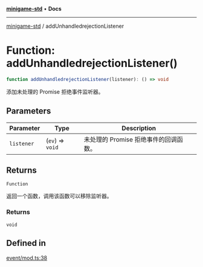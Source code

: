 [**minigame-std**](../README.md) • **Docs**

***

[minigame-std](../README.md) / addUnhandledrejectionListener

# Function: addUnhandledrejectionListener()

```ts
function addUnhandledrejectionListener(listener): () => void
```

添加未处理的 Promise 拒绝事件监听器。

## Parameters

| Parameter | Type | Description |
| ------ | ------ | ------ |
| `listener` | (`ev`) => `void` | 未处理的 Promise 拒绝事件的回调函数。 |

## Returns

`Function`

返回一个函数，调用该函数可以移除监听器。

### Returns

`void`

## Defined in

[event/mod.ts:38](https://github.com/JiangJie/minigame-std/blob/9a02e61a8957cca22585cd9d056a48faa2b3d8ee/src/std/event/mod.ts#L38)
